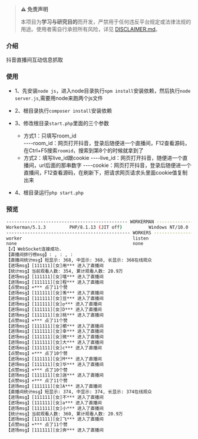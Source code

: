 > **⚠️ 免责声明**
>
> 本项目为**学习与研究目的**而开发，严禁用于任何违反平台规定或法律法规的用途。使用者需自行承担所有风险，详见 [DISCLAIMER.md](DISCLAIMER.md)。

### 介绍
抖音直播间互动信息抓取

### 使用
*   1、先安装`node js`，进入node目录执行`npm install`安装依赖，然后执行`node server.js`,需要用node来跑两个js文件

*   2、根目录执行`composer install`安装依赖

*   3、修改根目录`start.php`里面的三个参数
	*   方式1：只填写room_id	
  	----room_id：网页打开抖音，登录后随便进一个直播间，F12查看源码，在Ctrl+F5搜索`roomid`，搜索到第8个的时候就拿到了
	* 方式2：填写live_id跟cookie
	----live_id：网页打开抖音，随便进一个直播间，url后面的那串数字
	----cookie：网页打开抖音，登录后随便进一个直播间，F12查看源码，在刷新下，把请求网页请求头里面cookie值复制出来
	
*   4、根目录运行`php start.php`

### 预览
``` sh
---------------------------------------------- WORKERMAN -----------------------------------------------
Workerman/5.1.3         PHP/8.1.13 (JIT off)          Windows NT/10.0
----------------------------------------------- WORKERS ------------------------------------------------
worker                                          listen                              processes   status
none                                            none                                1           [ok]
【√】WebSocket连接成功.
【直播间排行榜msg】: , : , :
【直播间统计msg】短显示: 368, 中显示: 368, 长显示: 368在线观众
【进场msg】[111111][女]用*** 进入了直播间
【统计msg】当前观看人数: 354, 累计观看人数: 20.9万
【进场msg】[111111][女]嘻*** 进入了直播间
【进场msg】[111111][女]程*** 进入了直播间
【点赞msg】☀*** 点了11个赞
【进场msg】[111111][女]羡*** 进入了直播间
【进场msg】[111111][女]豆*** 进入了直播间
【进场msg】[111111][女]ღ*** 进入了直播间
【进场msg】[111111][女]D*** 进入了直播间
【进场msg】[111111][女]桃*** 进入了直播间
【点赞msg】☀*** 点了11个赞
【进场msg】[111111][女]櫤*** 进入了直播间
【进场msg】[111111][女]幸*** 进入了直播间
【进场msg】[111111][女]微*** 进入了直播间
【进场msg】[111111][女]大*** 进入了直播间
【进场msg】[111111][女]c*** 进入了直播间
【点赞msg】☀*** 点了10个赞
【进场msg】[111111][女]M*** 进入了直播间
【进场msg】[111111][女]华*** 进入了直播间
【点赞msg】☀*** 点了10个赞
【进场msg】[111111][女]逍*** 进入了直播间
【点赞msg】☀*** 点了11个赞
【进场msg】[111111][女]A*** 进入了直播间
【直播间统计msg】短显示: 374, 中显示: 374, 长显示: 374在线观众
【进场msg】[111111][女]不*** 进入了直播间
【进场msg】[111111][女]a*** 进入了直播间
【进场msg】[111111][女]小*** 进入了直播间
【统计msg】当前观看人数: 360, 累计观看人数: 20.9万
【进场msg】[111111][女]飞*** 进入了直播间
【点赞msg】☀*** 点了11个赞
【进场msg】[111111][女]奔*** 进入了直播间
```